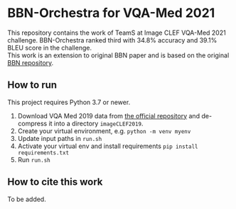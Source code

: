 # BBN-Orchestra for VQA-Med 2021 
This repository contains the work of TeamS at Image CLEF VQA-Med 2021 challenge. BBN-Orchestra ranked third with 34.8% accuracy and 39.1% BLEU score in the challenge. 
<br />
This work is an extension to original BBN paper and is based on the original [BBN repository](https://github.com/Megvii-Nanjing/BBN/).

## How to run
This project requires Python 3.7 or newer.
1. Download VQA Med 2019 data from [the official repository](https://github.com/abachaa/VQA-Med-2019) and de-compress it into a directory `imageCLEF2019`.
2. Create your virtual environment, e.g. 
```python -m venv myenv```
3. Update input paths in `run.sh`
4. Activate your virtual env and install requirements
```pip install requirements.txt```
5. Run `run.sh`


## How to cite this work
To be added.

